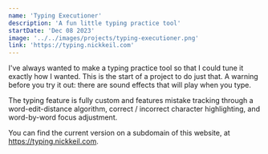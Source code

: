 ```yaml
---
name: 'Typing Executioner'
description: 'A fun little typing practice tool'
startDate: 'Dec 08 2023'
image: '../../images/projects/typing-executioner.png'
link: 'https://typing.nickkeil.com'
---
```


I've always wanted to make a typing practice tool so that I could tune it exactly how I wanted. This is the start of a project to do just that. A warning before you try it out: there are sound effects that will play when you type.

The typing feature is fully custom and features mistake tracking through a word-edit-distance algorithm, correct / incorrect character highlighting, and word-by-word focus adjustment.

You can find the current version on a subdomain of this website, at https://typing.nickkeil.com.
